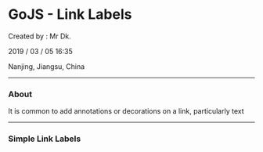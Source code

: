 # GoJS - Link Labels

Created by : Mr Dk.

2019 / 03 / 05 16:35

Nanjing, Jiangsu, China

---

### About

It is common to add annotations or decorations on a link, particularly text

---

### Simple Link Labels

